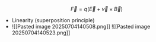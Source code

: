 $$\vec F = q(\vec E + \vec v \times \vec B)$$
- Linearity (superposition principle) 
- ![[Pasted image 20250704140508.png]]
![[Pasted image 20250704140523.png]]
